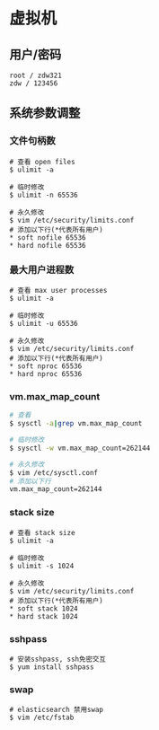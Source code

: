 # 虚拟机

## 用户/密码
~~~shell
root / zdw321
zdw / 123456

~~~

## 系统参数调整
### 文件句柄数
~~~shell
# 查看 open files
$ ulimit -a

# 临时修改
$ ulimit -n 65536

# 永久修改
$ vim /etc/security/limits.conf 
# 添加以下行(*代表所有用户)
* soft nofile 65536
* hard nofile 65536
~~~

### 最大用户进程数
~~~shell
# 查看 max user processes
$ ulimit -a 

# 临时修改
$ ulimit -u 65536

# 永久修改
$ vim /etc/security/limits.conf
# 添加以下行(*代表所有用户)
* soft nproc 65536
* hard nproc 65536
~~~

### vm.max_map_count
~~~sh
# 查看
$ sysctl -a|grep vm.max_map_count

# 临时修改
$ sysctl -w vm.max_map_count=262144

# 永久修改
$ vim /etc/sysctl.conf
# 添加以下行
vm.max_map_count=262144
~~~

### stack size
~~~shell
# 查看 stack size
$ ulimit -a
 
# 临时修改
$ ulimit -s 1024

# 永久修改
$ vim /etc/security/limits.conf
# 添加以下行(*代表所有用户)
* soft stack 1024
* hard stack 1024
~~~

### sshpass

~~~shell
# 安装sshpass, ssh免密交互
$ yum install sshpass
~~~

### swap

~~~
# elasticsearch 禁用swap
$ vim /etc/fstab


~~~



